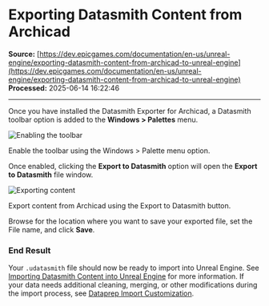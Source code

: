 # Exporting Datasmith Content from Archicad

**Source:** [https://dev.epicgames.com/documentation/en-us/unreal-engine/exporting-datasmith-content-from-archicad-to-unreal-engine](https://dev.epicgames.com/documentation/en-us/unreal-engine/exporting-datasmith-content-from-archicad-to-unreal-engine)  
**Processed:** 2025-06-14 16:22:46

---

Once you have installed the Datasmith Exporter for Archicad, a Datasmith toolbar option is added to the **Windows > Palettes** menu.

![Enabling the toolbar](https://d1iv7db44yhgxn.cloudfront.net/documentation/images/057c6484-e6e5-46fc-8096-8d3ae1cbe7f9/image_18.png)

Enable the toolbar using the Windows > Palette menu option.

Once enabled, clicking the **Export to Datasmith** option will open the **Export to Datasmith** file window.

![Exporting content](https://d1iv7db44yhgxn.cloudfront.net/documentation/images/337d5b14-4088-4d3c-8098-6982a84f1c64/image_19.png)

Export content from Archicad using the Export to Datasmith button.

Browse for the location where you want to save your exported file, set the File name, and click **Save**.

### End Result

Your `.udatasmith` file should now be ready to import into Unreal Engine. See [Importing Datasmith Content into Unreal Engine](/documentation/en-us/unreal-engine/importing-datasmith-content-into-unreal-engine) for more information. If your data needs additional cleaning, merging, or other modifications during the import process, see [Dataprep Import Customization](/documentation/en-us/unreal-engine/dataprep-import-customization-in-unreal-engine).